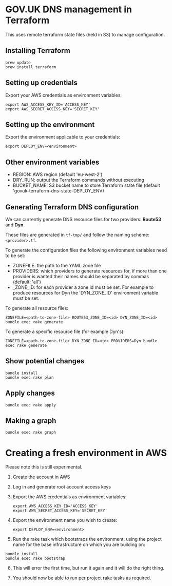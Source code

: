 # GOV.UK DNS management in Terraform

This uses remote terraform state files (held in S3) to manage configuration.

## Installing Terraform

```
brew update
brew install terraform
```

## Setting up credentials

Export your AWS credentials as environment variables:

```
export AWS_ACCESS_KEY_ID='ACCESS_KEY'
export AWS_SECRET_ACCESS_KEY='SECRET_KEY'
```

## Setting up the environment

Export the environment applicable to your credentials:

```
export DEPLOY_ENV=<environment>
```

## Other environment variables

* REGION: AWS region (default 'eu-west-2')
* DRY_RUN: output the Terraform commands without executing
* BUCKET_NAME: S3 bucket name to store Terraform state file (default 'govuk-terraform-dns-state\-DEPLOY\_ENV)

## Generating Terraform DNS configuration

We can currently generate DNS resource files for two providers: **Route53** and **Dyn**.

These files are generated in `tf-tmp/` and follow the naming scheme: `<provider>.tf`.

To generate the configuration files the following environment variables need to be set:

* ZONEFILE: the path to the YAML zone file
* PROVIDERS: which providers to generate resources for, if more than one provider is wanted their names should be separated by commas (default: 'all')
* <PROVIDER>\_ZONE\_ID: for each provider a zone id must be set. For example to produce resources for Dyn the 'DYN\_ZONE\_ID' environment variable must be set.

To generate all resource files:
```
ZONEFILE=<path-to-zone-file> ROUTE53_ZONE_ID=<id> DYN_ZONE_ID=<id> bundle exec rake generate
```

To generate a specific resource file (for example Dyn's):
```
ZONEFILE=<path-to-zone-file> DYN_ZONE_ID=<id> PROVIDERS=Dyn bundle exec rake generate
```

## Show potential changes

```
bundle install
bundle exec rake plan
```

## Apply changes

```
bundle exec rake apply
```

## Making a graph

```
bundle exec rake graph
```

# Creating a fresh environment in AWS

Please note this is still experimental.

1. Create the account in AWS
2. Log in and generate root account access keys
3. Export the AWS credentials as environment variables:

   ```
   export AWS_ACCESS_KEY_ID='ACCESS_KEY'
   export AWS_SECRET_ACCESS_KEY='SECRET_KEY'
   ```

4. Export the environment name you wish to create:

   ```
   export DEPLOY_ENV=<environment>
   ```

5. Run the rake task which bootstraps the environment, using the project name
   for the base infrastructure on which you are building on:

  ```
  bundle install
  bundle exec rake bootstrap
  ```

6. This will error the first time, but run it again and it will do the right
   thing.

7. You should now be able to run per project rake tasks as required.
